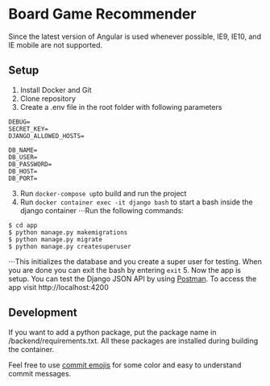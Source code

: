 # Board Game Recommender
Since the latest version of Angular is used whenever possible, IE9, IE10, and IE mobile are not supported.

## Setup

1. Install Docker and Git
2. Clone repository
3. Create a .env file in the root folder with following parameters
```
DEBUG=
SECRET_KEY=
DJANGO_ALLOWED_HOSTS=

DB_NAME=
DB_USER=
DB_PASSWORD=
DB_HOST=
DB_PORT=
```
3. Run `docker-compose up`to build and run the project
4. Run `docker container exec -it django bash` to start a bash inside the django container
⋅⋅⋅Run the following commands: 
```
$ cd app
$ python manage.py makemigrations
$ python manage.py migrate
$ python manage.py createsuperuser
```
⋅⋅⋅This initializes the database and you create a super user for testing. When you are done you can exit the bash by entering `exit`
5. Now the app is setup. You can test the Django JSON API by using [Postman](https://documenter.getpostman.com/view/12313948/TVzLpLVA#cbeaa66c-6bb1-4a39-8ffc-9bde38f702f5). To access the app visit http://localhost:4200


## Development
If you want to add a python package, put the package name in /backend/requirements.txt. All these packages are installed during building the container.

Feel free to use [commit emojis](https://gitmoji.carloscuesta.me/) for some color and easy to understand commit messages.
